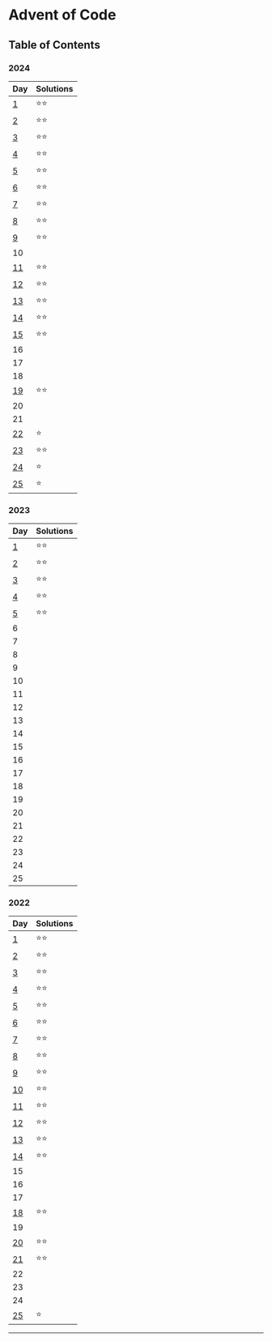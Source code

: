# Advent of Code

## Table of Contents

### 2024

| Day                           | Solutions |
| ----------------------------- | --------- |
| [1](src/2024/day1/day1.js)    | ⭐️⭐️      |
| [2](src/2024/day2/day2.js)    | ⭐️⭐️      |
| [3](src/2024/day3/day3.js)    | ⭐️⭐️      |
| [4](src/2024/day4/day4.js)    | ⭐️⭐️      |
| [5](src/2024/day5/day5.js)    | ⭐️⭐️      |
| [6](src/2024/day6/day6.js)    | ⭐️⭐️      |
| [7](src/2024/day7/day7.js)    | ⭐️⭐️      |
| [8](src/2024/day8/day8.js)    | ⭐️⭐️      |
| [9](src/2024/day9/day9.js)    | ⭐️⭐️      |
| 10                            |           |
| [11](src/2024/day11/day11.js) | ⭐️⭐️      |
| [12](src/2024/day12/day12.js) | ⭐️⭐️      |
| [13](src/2024/day13/day13.js) | ⭐️⭐️      |
| [14](src/2024/day14/day14.js) | ⭐️⭐️      |
| [15](src/2024/day15/day15.js) | ⭐️⭐️      |
| 16                            |           |
| 17                            |           |
| 18                            |           |
| [19](src/2024/day19/day19.js) | ⭐️⭐️      |
| 20                            |           |
| 21                            |           |
| [22](src/2024/day22/day22.js) | ⭐️        |
| [23](src/2024/day23/day23.js) | ⭐️⭐️      |
| [24](src/2024/day24/day24.js) | ⭐️        |
| [25](src/2024/day25/day25.js) | ⭐️        |

### 2023

| Day                        | Solutions |
| -------------------------- | --------- |
| [1](src/2023/day1/day1.js) | ⭐️⭐️      |
| [2](src/2023/day2/day2.js) | ⭐️⭐️      |
| [3](src/2023/day3/day3.js) | ⭐️⭐️      |
| [4](src/2023/day4/day4.js) | ⭐️⭐️      |
| [5](src/2023/day5/day5.js) | ⭐️⭐️      |
| 6                          |           |
| 7                          |           |
| 8                          |           |
| 9                          |           |
| 10                         |           |
| 11                         |           |
| 12                         |           |
| 13                         |           |
| 14                         |           |
| 15                         |           |
| 16                         |           |
| 17                         |           |
| 18                         |           |
| 19                         |           |
| 20                         |           |
| 21                         |           |
| 22                         |           |
| 23                         |           |
| 24                         |           |
| 25                         |           |

### 2022

| Day                           | Solutions |
| ----------------------------- | --------- |
| [1](src/2022/day1/day1.js)    | ⭐️⭐️      |
| [2](src/2022/day2/day2.js)    | ⭐️⭐️      |
| [3](src/2022/day3/day3.js)    | ⭐️⭐️      |
| [4](src/2022/day4/day4.js)    | ⭐️⭐️      |
| [5](src/2022/day5/day5.js)    | ⭐️⭐️      |
| [6](src/2022/day6/day6.js)    | ⭐️⭐️      |
| [7](src/2022/day7/day7.js)    | ⭐️⭐️      |
| [8](src/2022/day8/day8.js)    | ⭐️⭐️      |
| [9](src/2022/day9/day9.js)    | ⭐️⭐️      |
| [10](src/2022/day10/day10.js) | ⭐️⭐️      |
| [11](src/2022/day11/day11.js) | ⭐️⭐️      |
| [12](src/2022/day12/day12.js) | ⭐️⭐️      |
| [13](src/2022/day13/day13.js) | ⭐️⭐️      |
| [14](src/2022/day14/day14.js) | ⭐️⭐️      |
| 15                            |           |
| 16                            |           |
| 17                            |           |
| [18](src/2022/day18/day18.js) | ⭐️⭐️      |
| 19                            |           |
| [20](src/2022/day20/day20.js) | ⭐️⭐️      |
| [21](src/2022/day21/day21.js) | ⭐️⭐️      |
| 22                            |           |
| 23                            |           |
| 24                            |           |
| [25](src/2022/day25/day25.js) | ⭐️        |

---